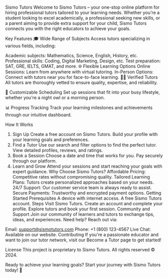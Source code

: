 Sismo Tutors
Welcome to Sismo Tutors – your one-stop online platform for hiring professional tutors tailored to your learning needs. Whether you're a student looking to excel academically, a professional seeking new skills, or a parent aiming to provide extra support for your child, Sismo Tutors connects you with the right educators to achieve your goals.

Key Features
🎓 Wide Range of Subjects
Access tutors specializing in various fields, including:

Academic subjects: Mathematics, Science, English, History, etc.
Professional skills: Coding, Digital Marketing, Design, etc.
Test preparation: SAT, GRE, IELTS, GMAT, and more.
🌐 Flexible Learning Options
Online Sessions: Learn from anywhere with virtual tutoring.
In-Person Options: Connect with tutors near you for face-to-face learning.
🧑‍🏫 Verified Tutors
All tutors are thoroughly vetted to ensure quality, expertise, and reliability.

📅 Customizable Scheduling
Set up sessions that fit into your busy lifestyle, whether you're a night owl or a morning person.

📊 Progress Tracking
Track your learning milestones and achievements through our intuitive dashboard.

How It Works
1. Sign Up
Create a free account on Sismo Tutors.
Build your profile with your learning goals and preferences.
2. Find a Tutor
Use our search and filter options to find the perfect tutor.
View detailed profiles, reviews, and ratings.
3. Book a Session
Choose a date and time that works for you.
Pay securely through our platform.
4. Learn and Grow
Attend your sessions and start reaching your goals with expert guidance.
Why Choose Sismo Tutors?
Affordable Pricing: Competitive rates without compromising quality.
Tailored Learning Plans: Tutors create personalized approaches based on your needs.
24/7 Support: Our customer service team is always ready to assist.
Secure Payments: Trustworthy and encrypted payment options.
Getting Started
Prerequisites
A device with internet access.
A free Sismo Tutors account.
Steps
Visit Sismo Tutors.
Create an account and complete your profile.
Explore tutors and book your first session.
Community and Support
Join our community of learners and tutors to exchange tips, ideas, and experiences. Need help? Reach out via:

Email: support@sismotutors.com
Phone: +1 (800) 123-4567
Live Chat: Available on our website.
Contributing
If you're a passionate educator and want to join our tutor network, visit our Become a Tutor page to get started!

License
This project is proprietary to Sismo Tutors. All rights reserved © 2024.

Ready to achieve your learning goals? Start your journey with Sismo Tutors today! 🚀